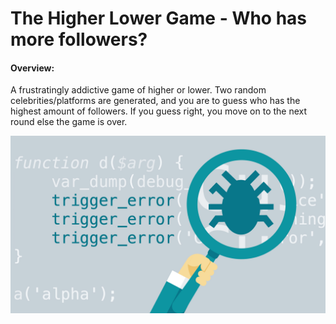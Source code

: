# The Higher Lower Game - Who has more followers?
#### Overview: ###
A frustratingly addictive game of higher or lower. Two random celebrities/platforms are generated, and you are to guess who has the highest amount of followers. If you guess right, you move on to the next round else the game is over.

<p align="center">
  <img src="https://github.com/w-diana/100_days_Python_Challenge/blob/main/Day_13%20-%20Debugging%20Challenge/debug.jpeg" width="700">
</p>
